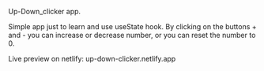 Up-Down_clicker app.

Simple app just to learn and use useState hook. By clicking on the buttons + and - you can increase or decrease number, or you can reset the number to 0. 

Live preview on netlify: up-down-clicker.netlify.app
